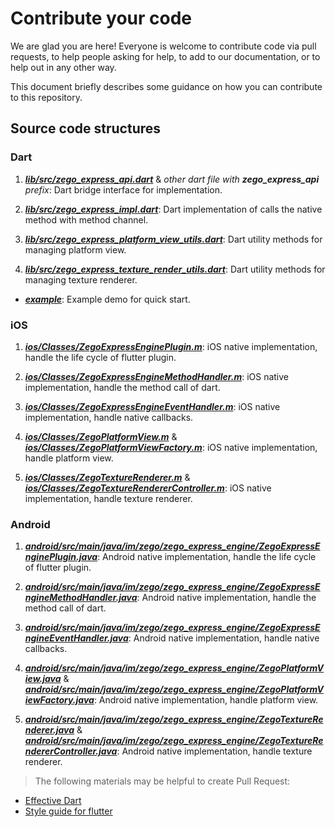 # Contribute your code

We are glad you are here! Everyone is welcome to contribute code via pull requests, to help people asking for help, to add to our documentation, or to help out in any other way.

This document briefly describes some guidance on how you can contribute to this repository.

## Source code structures

### Dart

1. ***[lib/src/zego_express_api.dart](lib/src/zego_express_api.dart)*** & *other dart file with **zego_express_api** prefix*: Dart bridge interface for implementation.

2. ***[lib/src/zego_express_impl.dart](lib/src/zego_express_impl.dart)***: Dart implementation of calls the native method with method channel.

3. ***[lib/src/zego_express_platform_view_utils.dart](lib/src/zego_express_platform_view_utils.dart)***: Dart utility methods for managing platform view.

4. ***[lib/src/zego_express_texture_render_utils.dart](lib/src/zego_express_texture_render_utils.dart)***: Dart utility methods for managing texture renderer.

- ***[example](example)***: Example demo for quick start.

### iOS

1. ***[ios/Classes/ZegoExpressEnginePlugin.m](ios/Classes/ZegoExpressEnginePlugin.m)***: iOS native implementation, handle the life cycle of flutter plugin.

2. ***[ios/Classes/ZegoExpressEngineMethodHandler.m](ios/Classes/ZegoExpressEngineMethodHandler.m)***: iOS native implementation, handle the method call of dart.

3. ***[ios/Classes/ZegoExpressEngineEventHandler.m](ios/Classes/ZegoExpressEngineEventHandler.m)***: iOS native implementation, handle native callbacks.

4. ***[ios/Classes/ZegoPlatformView.m](ios/Classes/ZegoPlatformView.m)*** & ***[ios/Classes/ZegoPlatformViewFactory.m](ios/Classes/ZegoPlatformViewFactory.m)***: iOS native implementation, handle platform view.

5. ***[ios/Classes/ZegoTextureRenderer.m](ios/Classes/ZegoTextureRenderer.m)*** & ***[ios/Classes/ZegoTextureRendererController.m](ios/Classes/ZegoTextureRendererController.m)***: iOS native implementation, handle texture renderer.

### Android

1. ***[android/src/main/java/im/zego/zego_express_engine/ZegoExpressEnginePlugin.java](android/src/main/java/im/zego/zego_express_engine/ZegoExpressEnginePlugin.java)***: Android native implementation, handle the life cycle of flutter plugin.

2. ***[android/src/main/java/im/zego/zego_express_engine/ZegoExpressEngineMethodHandler.java](android/src/main/java/im/zego/zego_express_engine/ZegoExpressEngineMethodHandler.java)***: Android native implementation, handle the method call of dart.

3. ***[android/src/main/java/im/zego/zego_express_engine/ZegoExpressEngineEventHandler.java](android/src/main/java/im/zego/zego_express_engine/ZegoExpressEngineEventHandler.java)***: Android native implementation, handle native callbacks.

4. ***[android/src/main/java/im/zego/zego_express_engine/ZegoPlatformView.java](android/src/main/java/im/zego/zego_express_engine/ZegoPlatformView.java)*** & ***[android/src/main/java/im/zego/zego_express_engine/ZegoPlatformViewFactory.java](android/src/main/java/im/zego/zego_express_engine/ZegoPlatformViewFactory.java)***: Android native implementation, handle platform view.

5. ***[android/src/main/java/im/zego/zego_express_engine/ZegoTextureRenderer.java](android/src/main/java/im/zego/zego_express_engine/ZegoTextureRenderer.java)*** & ***[android/src/main/java/im/zego/zego_express_engine/ZegoTextureRendererController.java](android/src/main/java/im/zego/zego_express_engine/ZegoTextureRendererController.java)***: Android native implementation, handle texture renderer.

> The following materials may be helpful to create Pull Request:

- [Effective Dart](https://www.dartlang.org/guides/language/effective-dart)
- [Style guide for flutter](https://github.com/flutter/flutter/wiki/Style-guide-for-Flutter-repo)
